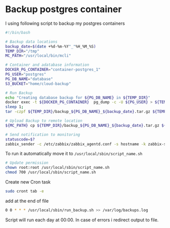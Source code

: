 # Backup postgres container

I using following script to backup my postgres containers

``` bash
#!/bin/bash

# Backup data locations
backup_date=$(date +%d-%m-%Y"_"%H_%M_%S)
TEMP_DIR="/tmp"
MC_PATH="/usr/local/bin/mcli"

# Container and adatabase information
DOCKER_PG_CONTAINER="container-postgres_1"
PG_USER="postgres"
PG_DB_NAME="database"
S3_BUCKET="home/cloud-backup"

# Run Backup
echo "Creating database backup for ${PG_DB_NAME} in ${TEMP_DIR}"
docker exec -t ${DOCKER_PG_CONTAINER}  pg_dump -c -U ${PG_USER} > ${TEMP_DIR}/${PG_DB_NAME}_${backup_date}_daily.sql ${PG_DB_NAME}
sleep 1;
tar -czpf ${TEMP_DIR}/backup_${PG_DB_NAME}_${backup_date}.tar.gz ${TEMP_DIR}/${PG_DB_NAME}_${backup_date}_daily.sql

# Upload Backup to remote location
${MC_PATH} cp ${TEMP_DIR}/backup_${PG_DB_NAME}_${backup_date}.tar.gz ${S3_BUCKET}

# Send notification to monitoring
statuscode=$?
zabbix_sender -c /etc/zabbix/zabbix_agentd.conf -s hostname -k zabbix-server.tld -o ${statuscode}
```

To run it automatically move it to `/usr/local/sbin/script_name.sh`

``` bash
# Update permission
chown root:root /usr/local/sbin/script_name.sh
chmod 700 /usr/local/sbin/script_name.sh
```

Create new Cron task

``` bash
sudo cront tab -e
```

add at the end of file

``` bash
0 0 * * * /usr/local/sbin/run_backup.sh >> /var/log/backups.log
```

Script will run each day at 00:00. In case of errors i redirect output to file.